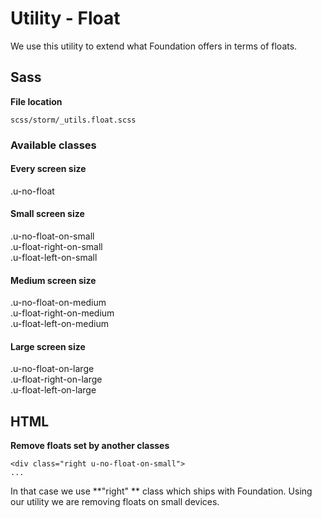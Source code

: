 #  Utility - Float 

We use this utility to extend what Foundation offers in terms of floats. 

## Sass

**File location**

``` 
scss/storm/_utils.float.scss
```

### Available classes

#### Every screen size

.u-no-float

####  Small screen size

.u-no-float-on-small  
.u-float-right-on-small  
.u-float-left-on-small

####  Medium screen size

.u-no-float-on-medium  
.u-float-right-on-medium  
.u-float-left-on-medium

####  Large screen size

.u-no-float-on-large  
.u-float-right-on-large  
.u-float-left-on-large

## HTML

**Remove floats set by another classes**

``` 
<div class="right u-no-float-on-small">
...

```

In that case we use **"right" ** class which ships with Foundation. Using our utility we are removing floats on small devices.
